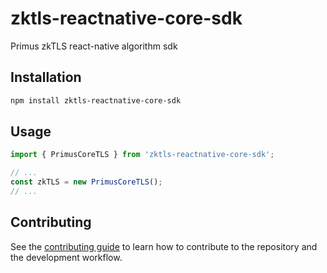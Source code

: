 # zktls-reactnative-core-sdk

Primus zkTLS react-native algorithm sdk

## Installation

```sh
npm install zktls-reactnative-core-sdk
```

## Usage


```js
import { PrimusCoreTLS } from 'zktls-reactnative-core-sdk';

// ...
const zkTLS = new PrimusCoreTLS();
// ...

```

## Contributing

See the [contributing guide](CONTRIBUTING.md) to learn how to contribute to the repository and the development workflow.
